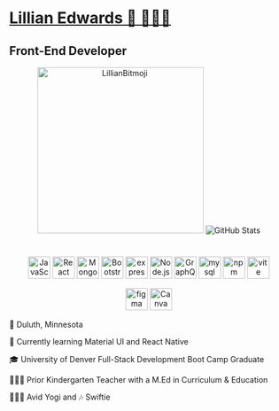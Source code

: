   
# [Lillian Edwards 🪩 👩🏼‍💻 ](https://magnificent-churros-a12606.netlify.app/#) 
## Front-End Developer
  
<div align="center" >
<img src="https://sdk.bitmoji.com/render/panel/20054902-227006830_62-s5-v1.png?transparent=1&palette=1&scale=2" alt="LillianBitmoji" width="300" height="300"> <img src="https://github-readme-stats.vercel.app/api?username=lillianedwards&show_icons=true&theme=grass" alt="GitHub Stats">

# 

<img src="https://simpleicons.now.sh/javascript/F7DF1E" alt="JavaScript" width="40" height="40"> <img src="https://simpleicons.now.sh/react/FF4154" alt="React" width="40" height="40"> <img src="https://simpleicons.now.sh/mongodb/47A248" alt="MongoDB" width="40" height="40"> <img src="https://simpleicons.now.sh/bootstrap/7952b3" alt="Bootstrap" width="40" height="40"> <img src="https://simpleicons.now.sh/express/ffffff" alt="express" width="40" height="40"> <img src="https://simpleicons.now.sh/nodedotjs/339933" alt="Node.js" width="40" height="40"> <img src="https://simpleicons.now.sh/graphql/e10098" alt="GraphQL" width="40" height="40"> <img src="https://simpleicons.now.sh/mysql/4479a1" alt="mysql" width="40" height="40"> <img src="https://simpleicons.now.sh/npm/cb3837" alt="npm" width="40" height="40"> <img src="https://simpleicons.now.sh/vite/646cff" alt="vite" width="40" height="40">

<img src="https://simpleicons.now.sh/figma/f24e1e" alt="figma" width="40" height="40"> <img src="https://simpleicons.now.sh/canva/00c4cc" alt="Canva" width="40" height="40">  

</div>

📍 Duluth, Minnesota 

🔎 Currently learning Material UI and React Native 

🎓 University of Denver Full-Stack Development Boot Camp Graduate

👩🏼‍🏫 Prior Kindergarten Teacher with a M.Ed in Curriculum & Education

🧘🏼‍♀️ Avid Yogi and 🎶 Swiftie

<!---
lillianedwards/lillianedwards is a ✨ special ✨ repository because its `README.md` (this file) appears on your GitHub profile.
You can click the Preview link to take a look at your changes.
--->


